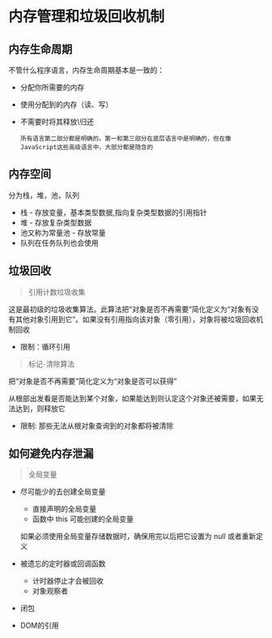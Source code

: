 # 内存管理和垃圾回收机制

## 内存生命周期

不管什么程序语言，内存生命周期基本是一致的：

* 分配你所需要的内存
* 使用分配到的内存（读、写）
* 不需要时将其释放\归还

  `所有语言第二部分都是明确的。第一和第三部分在底层语言中是明确的，但在像JavaScript这些高级语言中，大部分都是隐含的`

## 内存空间

分为栈，堆，池，队列

* 栈 - 存放变量，基本类型数据,指向复杂类型数据的引用指针
* 堆 - 存放复杂类型数据
* 池又称为常量池 - 存放常量
* 队列在任务队列也会使用

## 垃圾回收

> 引用计数垃圾收集

这是最初级的垃圾收集算法。此算法把“对象是否不再需要”简化定义为“对象有没有其他对象引用到它”。如果没有引用指向该对象（零引用），对象将被垃圾回收机制回收

* 限制：循环引用

> 标记-清除算法

把“对象是否不再需要”简化定义为“对象是否可以获得”

从根部出发看是否能达到某个对象，如果能达到则认定这个对象还被需要，如果无法达到，则释放它

* 限制: 那些无法从根对象查询到的对象都将被清除

## 如何避免内存泄漏

> 全局变量

* 尽可能少的去创建全局变量
  * 直接声明的全局变量
  * 函数中 this 可能创建的全局变量

  如果必须使用全局变量存储数据时，确保用完以后把它设置为 null 或者重新定义

* 被遗忘的定时器或回调函数
  * 计时器停止才会被回收
  * 对象观察者
* 闭包
* DOM的引用

